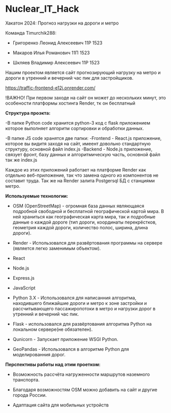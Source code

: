 # Nuclear_IT_Hack

Хакатон 2024: Прогноз нагрузки на дороги и метро

Команда Timurchik288:

  - Григоренко Леонид Алексеевич 11Р 1523
  
  - Макаров Илья Романович 11П 1523
  
  - Шкляев Владимир Алексеевич 11Р 1523

Нашим проектом является сайт прогнозирующий нагрузку на метро и дороги в утренний и вечерний час пик для застройщиков.

https://traffic-frontend-e12j.onrender.com/

!ВАЖНО! При первом заходе на сайт он может до нескольких минут, это особености платформы хостинга Render, тк он бесплатный

**Структура проэкта:**

  -В папке Python code хранится python-3 код с flask приложением которое выполняет алгоритм сортировки и обработки данных.

  -В папке JS code хранятся две папки:
    -Frontend - React.js приложение, которое вы видитя заходя на сайт, имеент довольно стандартную структуру, основной файл index.js
    -Backend - Node.js приложение, связует фронт, базу данных и алгоритмическую часть, основной файл так же index.js

  Каждое из этих приложений работает на платформе Render как отдельно веб-приложение, так что замена одного из компонентов не составит труда.
  Так же на Render залита Postgersql БД с станциями метро.
    

**Используемые технологии:**

  - OSM (OpenStreetMap) - огромная база данных являющаяся подробной свободной и бесплатной географической картой мира. В ней храниться как географическая карта мира, так и подробные данные о каждой дороге (тип дороги, координаты перекрёстков, геометрия каждой дороги, количество полос, ширина, длина дороги).

  - Render - Использовался для развёртования программы на сервере (является легко заменимым объектом).

  - React

  - Node.js

  - Express.js

  - JavaScript

  - Python 3.X - Использовался для написанния алгоритма, находившего ближайшие дороги и метро к зоне застройки и рассчитывающего пассажиропотоки в метро и нагрузки дорог в утренний и вечерний час пик.

  - Flask - использовался для развёртования алгоритма Python на локальном сервере(не обязателен).

  - Qunicorn -  Запускает приложение WSGI Python.

  - GeoPandas - Использовался в алгоритме Python для моделированния дорог.

**Перспективы работы над этим проетком:**

  - Возможность рассчёта нагруженности маршрутов наземного транспорта.

  - Благодаря возможностям OSM можно добавить на сайт и другие города России.

  - Адаптация сайта для мобильных устройств
